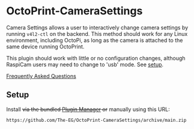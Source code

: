 # OctoPrint-CameraSettings

Camera Settings allows a user to interactively change camera settings by running `v4l2-ctl` on the backend. This method should work for any Linux environment, including OctoPi, as long as the camera is attached to the same device running OctoPrint.

This plugin should work with little or no configuration changes, although RaspiCam users may need to change to 'usb' mode. See [setup](docs/setup.md).

[Frequently Asked Questions](docs/faq.md)

## Setup

Install ~~via the bundled [Plugin Manager](https://docs.octoprint.org/en/master/bundledplugins/pluginmanager.html)
or~~ manually using this URL:

    https://github.com/The-EG/OctoPrint-CameraSettings/archive/main.zip

